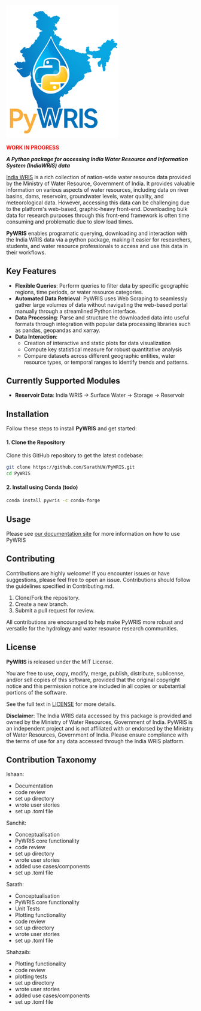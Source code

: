 <img src="./docs/logos/PyWRIS_logo.png" alt="logo" width="300" height="auto">
<p><b style="color:red;">WORK IN PROGRESS</b></p>


**_A Python package for accessing India Water Resource and Information System (IndiaWRIS) data_**

[India WRIS](https://indiawris.gov.in/wris/#/) is a rich collection of nation-wide water resource data provided by the Ministry of Water Resource, Government of India. It provides valuable information on various aspects of water resources, including data on river basins, dams, reservoirs, groundwater levels, water quality, and meteorological data. However, accessing this data can be challenging due to the platform's web-based, graphic-heavy front-end. Downloading bulk data for research purposes through this front-end framework is often time consuming and problematic due to slow load times.

**PyWRIS** enables programatic querying, downloading and interaction with the India WRIS data via a python package, making it easier for researchers, students, and water resource professionals to access and use this data in their workflows.

## Key Features

- **Flexible Queries**: Perform queries to filter data by specific geographic regions, time periods, or water resource categories.
- **Automated Data Retrieval**: PyWRIS uses Web Scraping to seamlessly gather large volumes of data without navigating the web-based portal manually through a streamlined Python interface.
- **Data Processing**: Parse and structure the downloaded data into useful formats through integration with popular data processing libraries such as pandas, geopandas and xarray.
- **Data Interaction**:
  - Creation of interactive and static plots for data visualization
  - Compute key statistical measure for robust quantitative analysis
  - Compare datasets across different geographic entities, water resource types, or temporal ranges to identify trends and patterns.

## Currently Supported Modules
- **Reservoir Data**: India WRIS -> Surface Water -> Storage -> Reservoir

## Installation

Follow these steps to install **PyWRIS** and get started:

#### 1. Clone the Repository

Clone this GitHub repository to get the latest codebase:

```bash
git clone https://github.com/SarathUW/PyWRIS.git
cd PyWRIS
```

#### 2. Install using Conda (todo)

```bash
conda install pywris -c conda-forge
```

## Usage

Please see [our documentation site](https://sarathuw.github.io/PyWRIS/) for more information on how to use PyWRIS

## Contributing

Contributions are highly welcome! If you encounter issues or have suggestions, please feel free to open an issue. Contributions should follow the guidelines specified in Contributing.md.

1. Clone/Fork the repository.
2. Create a new branch.
3. Submit a pull request for review.

All contributions are encouraged to help make PyWRIS more robust and versatile for the hydrology and water resource research communities.

## License

**PyWRIS** is released under the MIT License.

You are free to use, copy, modify, merge, publish, distribute, sublicense, and/or sell copies of this software, provided that the original copyright notice and this permission notice are included in all copies or substantial portions of the software.

See the full text in [LICENSE](./LICENSE) for more details.

**Disclaimer**: The India WRIS data accessed by this package is provided and owned by the Ministry of Water Resources, Government of India. PyWRIS is an independent project and is not affiliated with or endorsed by the Ministry of Water Resources, Government of India. Please ensure compliance with the terms of use for any data accessed through the India WRIS platform.

## Contribution Taxonomy
Ishaan:
- Documentation
- code review
- set up directory
- wrote user stories
- set up .toml file
  
Sanchit:
- Conceptualisation
- PyWRIS core functionality
- code review
- set up directory
- wrote user stories
- added use cases/components
- set up .toml file
  
Sarath:
- Conceptualisation
- PyWRIS core functionality
- Unit Tests
- Plotting functionality
- code review
- set up directory
- wrote user stories
- set up .toml file

Shahzaib:
- Plotting functionality
- code review
- plotting tests 
- set up directory
- wrote user stories
- added use cases/components
- set up .toml file
